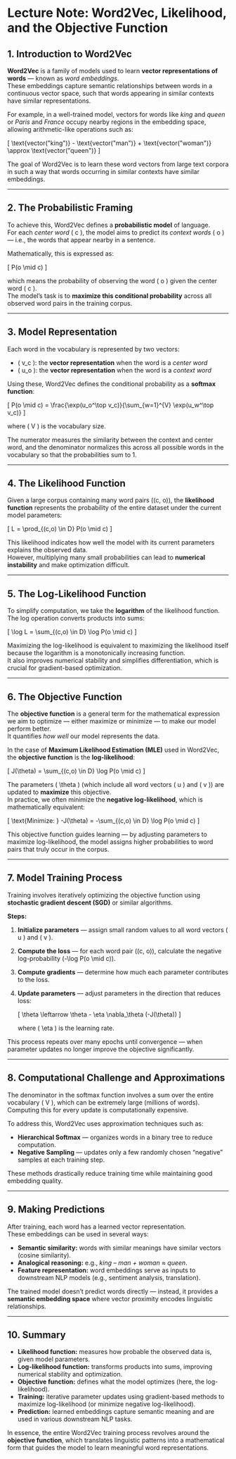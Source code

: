 # **Lecture Note: Word2Vec, Likelihood, and the Objective Function**

## **1. Introduction to Word2Vec**

**Word2Vec** is a family of models used to learn **vector representations of words** — known as *word embeddings*.  
These embeddings capture semantic relationships between words in a continuous vector space, such that words appearing in similar contexts have similar representations.

For example, in a well-trained model, vectors for words like *king* and *queen* or *Paris* and *France* occupy nearby regions in the embedding space, allowing arithmetic-like operations such as:

\[
\text{vector("king")} - \text{vector("man")} + \text{vector("woman")} \approx \text{vector("queen")}
\]

The goal of Word2Vec is to learn these word vectors from large text corpora in such a way that words occurring in similar contexts have similar embeddings.

---

## **2. The Probabilistic Framing**

To achieve this, Word2Vec defines a **probabilistic model** of language.  
For each *center word* \( c \), the model aims to predict its *context words* \( o \) — i.e., the words that appear nearby in a sentence.

Mathematically, this is expressed as:

\[
P(o \mid c)
\]

which means the probability of observing the word \( o \) given the center word \( c \).  
The model’s task is to **maximize this conditional probability** across all observed word pairs in the training corpus.

---

## **3. Model Representation**

Each word in the vocabulary is represented by two vectors:

- \( v_c \): the **vector representation** when the word is a *center word*  
- \( u_o \): the **vector representation** when the word is a *context word*

Using these, Word2Vec defines the conditional probability as a **softmax function**:

\[
P(o \mid c) = \frac{\exp(u_o^\top v_c)}{\sum_{w=1}^{V} \exp(u_w^\top v_c)}
\]

where \( V \) is the vocabulary size.  

The numerator measures the similarity between the context and center word, and the denominator normalizes this across all possible words in the vocabulary so that the probabilities sum to 1.

---

## **4. The Likelihood Function**

Given a large corpus containing many word pairs \((c, o)\), the **likelihood function** represents the probability of the entire dataset under the current model parameters:

\[
L = \prod_{(c,o) \in D} P(o \mid c)
\]

This likelihood indicates how well the model with its current parameters explains the observed data.  
However, multiplying many small probabilities can lead to **numerical instability** and make optimization difficult.

---

## **5. The Log-Likelihood Function**

To simplify computation, we take the **logarithm** of the likelihood function.  
The log operation converts products into sums:

\[
\log L = \sum_{(c,o) \in D} \log P(o \mid c)
\]

Maximizing the log-likelihood is equivalent to maximizing the likelihood itself because the logarithm is a monotonically increasing function.  
It also improves numerical stability and simplifies differentiation, which is crucial for gradient-based optimization.

---

## **6. The Objective Function**

The **objective function** is a general term for the mathematical expression we aim to optimize — either maximize or minimize — to make our model perform better.  
It quantifies *how well* our model represents the data.

In the case of **Maximum Likelihood Estimation (MLE)** used in Word2Vec, the **objective function** is the **log-likelihood**:

\[
J(\theta) = \sum_{(c,o) \in D} \log P(o \mid c)
\]

The parameters \( \theta \) (which include all word vectors \( u \) and \( v \)) are updated to **maximize** this objective.  
In practice, we often minimize the **negative log-likelihood**, which is mathematically equivalent:

\[
\text{Minimize: } -J(\theta) = -\sum_{(c,o) \in D} \log P(o \mid c)
\]

This objective function guides learning — by adjusting parameters to maximize log-likelihood, the model assigns higher probabilities to word pairs that truly occur in the corpus.

---

## **7. Model Training Process**

Training involves iteratively optimizing the objective function using **stochastic gradient descent (SGD)** or similar algorithms.

**Steps:**

1. **Initialize parameters** — assign small random values to all word vectors \( u \) and \( v \).  
2. **Compute the loss** — for each word pair \((c, o)\), calculate the negative log-probability \(-\log P(o \mid c)\).  
3. **Compute gradients** — determine how much each parameter contributes to the loss.  
4. **Update parameters** — adjust parameters in the direction that reduces loss:

   \[
   \theta \leftarrow \theta - \eta \nabla_\theta (-J(\theta))
   \]

   where \( \eta \) is the learning rate.

This process repeats over many epochs until convergence — when parameter updates no longer improve the objective significantly.

---

## **8. Computational Challenge and Approximations**

The denominator in the softmax function involves a sum over the entire vocabulary \( V \), which can be extremely large (millions of words).  
Computing this for every update is computationally expensive.

To address this, Word2Vec uses approximation techniques such as:

- **Hierarchical Softmax** — organizes words in a binary tree to reduce computation.  
- **Negative Sampling** — updates only a few randomly chosen “negative” samples at each training step.

These methods drastically reduce training time while maintaining good embedding quality.

---

## **9. Making Predictions**

After training, each word has a learned vector representation.  
These embeddings can be used in several ways:

- **Semantic similarity:** words with similar meanings have similar vectors (cosine similarity).  
- **Analogical reasoning:** e.g., *king – man + woman ≈ queen*.  
- **Feature representation:** word embeddings serve as inputs to downstream NLP models (e.g., sentiment analysis, translation).

The trained model doesn’t predict words directly — instead, it provides a **semantic embedding space** where vector proximity encodes linguistic relationships.

---

## **10. Summary**

- **Likelihood function:** measures how probable the observed data is, given model parameters.  
- **Log-likelihood function:** transforms products into sums, improving numerical stability and optimization.  
- **Objective function:** defines what the model optimizes (here, the log-likelihood).  
- **Training:** iterative parameter updates using gradient-based methods to maximize log-likelihood (or minimize negative log-likelihood).  
- **Prediction:** learned embeddings capture semantic meaning and are used in various downstream NLP tasks.

In essence, the entire Word2Vec training process revolves around the **objective function**, which translates linguistic patterns into a mathematical form that guides the model to learn meaningful word representations.
